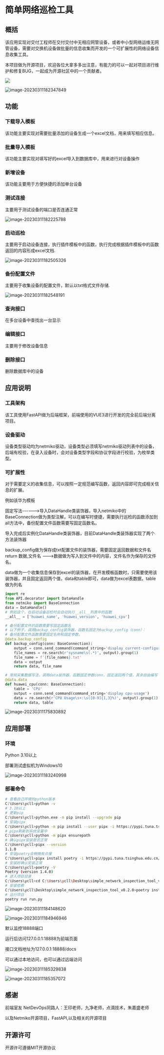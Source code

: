 # 简单网络巡检工具

## 概括

该应用实现对交付工程师在交付交付中无相应网管设备，或者中小型网络运维无网管设备，需要对交换机设备做批量的信息收集而开发的一个可扩展性的网络设备信息收集工具。

本项目做为开源项目，欢迎各位大拿多多出注意，有能力的可以一起对项目进行维护和修复BUG，一起成为开源社区中的一个贡献者。



![](./static/image/image-20230311173710167.png)

![image-20230311182347849](./static/image/image-20230311182347849.png)

## 功能

### 下载导入模板

该功能主要实现对需要批量添加的设备生成一个excel文档，用来填写相应信息。

### 批量导入模板

该功能主要实现对填写好的excel导入到数据库中，用来进行对设备操作

### 新增设备

该功能主要用于方便快捷的添加单台设备

### 测试连接

主要用于测试设备的端口是否连通正常

![image-20230311182225788](./static/image/image-20230311182225788.png)

### 启动巡检

主要用于启动设备连接，执行插件模板中的函数，执行完成根据插件模板中的函数返回的内容形成excel文档.

![image-20230311182505326](./static/image/image-20230311182505326.png)

### 备份配置文件

主要用于收集设备的配置文件，默认以txt格式文件存储.

![image-20230311182548191](./static/image/image-20230311182548191.png)

### 查询接口

在多台设备中查找出一台显示

### 编辑接口

主要用于修改设备信息

### 删除接口

删除数据库中的设备

## 应用说明

### 工具架构

该工具使用FastAPI做为后端框架，前端使用的VUE3进行开发的完全前后端分离项目。

### 设备驱动

设备类型驱动均为netmiko驱动，设备类型必须填写netmiko驱动列表中的设备，后端有校验，在录入设备时，会对设备类型字段和协议字段进行校验，为枚举类型。

### 可扩展性

对于需要定义的收集信息，可以按照一定规范编写函数，返回内容即可完成相关信息的扩展。

例如该华为模板

固定写法------>导入DataHandle类装饰器，导入netmiko中的BaseConnection做为类型注解，可以在编写时便捷，需要执行巡检的函数添加到all方法中，备份配置文件函数需要写固定函数名。

导入完成后实例化DataHandle类装饰器，目前DataHandle类装饰器实现了两个方法装饰器

backup_config做为保存成txt配置文件的装饰器，需要固定返回数据和文件名  return 数据,文件名 --->数据做为写入到文件中的内容，文件名作为保存的文件名。

data做为一个收集信息保存到excel的装饰器，在开发模板函数时，只需要使用该装饰器，并且固定返回两个值，data和table即可，data做为excel表数据，table做为列名

~~~python
import re
from API.decorator import DataHandle
from netmiko import BaseConnection
data = DataHandle()
# 例如这个，在启动设备巡检时会自动执行__all__列表中的函数
__all__ = ['huawei_name', 'huawei_version', 'huawei_cpu']

# 备份配置文件的函数需要写固定函数名
# 以下例子，调用backup_config装饰器，函数名固定为backup_config（conn）：
# 备份配置文件函数需要固定名称和固定参数。
@data.backup_config
def backup_config(conn: BaseConnection):
    output = conn.send_command(command_string='display current-configuration')
    file_names = re.search(r'sysname\s(.*)', output).group(1)
    file_name = f'{file_names}.txt'
    data = output
    return data, file_name

# 常规采集数据写法，调用data装饰器，函数固定参数conn，固定返回两个值，其余自由编写
@data.data
def huawei_cpu(conn: BaseConnection):
    table = 'CPU'
    output = conn.send_command(command_string='display cpu-usage')
    data = re.search(r'CPU Usage\s+:\s([0-9]{1,3}%)', output).group(1)
    return data, table
~~~



![image-20230311175830892](./static/image/image-20230311175830892.png)



## 应用部署

### 环境

Python 3.10以上

部署测试虚拟机为Windows10

![image-20230311183240998](./static/image/image-20230311183240998.png)

### 部署命令

~~~sh
# 查看自己环境的python版本
C:\Users\ycll>python -v
# 3.10以上
# 更新pip
C:\Users\ycll>python.exe -m pip install --upgrade pip
# 安装pipx
C:\Users\ycll>python -m pip install --user pipx -i https://pypi.tuna.tsinghua.edu.cn/simple
# pipx刷新到系统变量中
C:\Users\ycll>python -m pipx ensurepath
# 确认pipx安装是否正常
C:\Users\ycll>pipx --version
1.1.0
# 安装poetry会稍微有点慢
C:\Users\ycll>pipx install poetry -i https://pypi.tuna.tsinghua.edu.cn/simple
# 安装好确认安装正常
C:\Users\ycll>poetry -V
Poetry (version 1.4.0)
# 进入项目目录
C:\Users\ycll>cd C:\Users\ycll\Desktop\simple_network_inspection_tool_v0.2.0
# 安装依赖
C:\Users\ycll\Desktop\simple_network_inspection_tool_v0.2.0>poetry install
# 运行项目
poetry run run.py
~~~

![image-20230311184148620](./static/image/image-20230311184148620.png)

![image-20230311184946946](./static/image/image-20230311184946946.png)

默认监控18888端口

运行后访问127.0.0.1:18888为前端页面

接口文档地址为127.0.0.1:18888/docs

可以通过本地访问，也可以通过远端访问

![image-20230311185329838](./static/image/image-20230311185329838.png)

![image-20230311185357072](./static/image/image-20230311185357072.png)

## 感谢
前端室友
NetDevOps同路人：王印老师，九净老师，点滴技术，朱嘉盛老师

以及Netmiko开源项目，FastAPI,以及相关的开源项目
## 开源许可
开源许可遵循MIT开源协议
